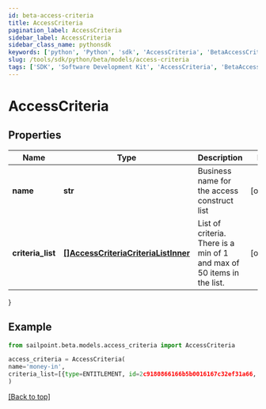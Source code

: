 ```yaml
---
id: beta-access-criteria
title: AccessCriteria
pagination_label: AccessCriteria
sidebar_label: AccessCriteria
sidebar_class_name: pythonsdk
keywords: ['python', 'Python', 'sdk', 'AccessCriteria', 'BetaAccessCriteria'] 
slug: /tools/sdk/python/beta/models/access-criteria
tags: ['SDK', 'Software Development Kit', 'AccessCriteria', 'BetaAccessCriteria']
---
```


# AccessCriteria


## Properties

Name | Type | Description | Notes
------------ | ------------- | ------------- | -------------
**name** | **str** | Business name for the access construct list | [optional] 
**criteria_list** | [**[]AccessCriteriaCriteriaListInner**](access-criteria-criteria-list-inner) | List of criteria.  There is a min of 1 and max of 50 items in the list. | [optional] 
}

## Example

```python
from sailpoint.beta.models.access_criteria import AccessCriteria

access_criteria = AccessCriteria(
name='money-in',
criteria_list=[{type=ENTITLEMENT, id=2c9180866166b5b0016167c32ef31a66, name=Administrator}, {type=ENTITLEMENT, id=2c9180866166b5b0016167c32ef31a67, name=Administrator}]
)

```
[[Back to top]](#) 

